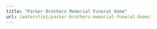 ```yaml
---
title: "Parker Brothers Memorial Funeral Home"
url: /watervliet/parker-brothers-memorial-funeral-home/
---
```

